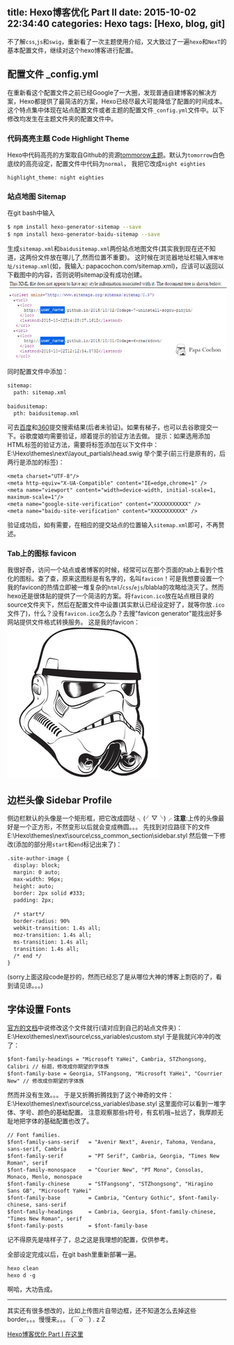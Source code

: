 title: Hexo博客优化 Part II
date: 2015-10-02 22:34:40
categories: Hexo
tags: [Hexo, blog, git]
---

不了解`css`,`js`和`swig`，重新看了一次主题使用介绍，又大致过了一遍`hexo`和`NexT`的基本配置文件，继续对这个hexo博客进行配置。
<!-- more -->

## 配置文件 _config.yml
在重新看这个配置文件之前已经Google了一大圈，发现普通自建博客的解决方案，Hexo都提供了最简洁的方案，Hexo已经尽最大可能降低了配置的时间成本。这个特点集中体现在站点配置文件或者主题的配置文件`_config.yml`文件中。以下修改均发生在主题文件夹的配置文件中。

### 代码高亮主题 Code Highlight Theme
Hexo中代码高亮的方案取自Github的资源[tommorow主题](https://github.com/chriskempson/tomorrow-theme)。默认为`tomorrow`白色底纹的高亮设定，配置文件中代码为`normal`， 我把它改成`night eighties`

```
highlight_theme: night eighties
```

### 站点地图 Sitemap
在git bash中输入
``` bash
$ npm install hexo-generator-sitemap --save
$ npm install hexo-generator-baidu-sitemap --save
```
生成`sitemap.xml`和`baidusitemap.xml`两份站点地图文件(其实我到现在还不知道，这两份文件放在哪儿了,然而位置不重要)。
这时候在浏览器地址栏输入`博客地址/sitemap.xml`(如，我输入: papacochon.com/sitemap.xml)，应该可以返回以下截图中的内容，否则说明sitemap没有成功创建。
![sitemap](/img/sitemap_screenshot.png)

同时配置文件中添加：
```
sitemap:
  path: sitemap.xml

baidusitemap:
  pth: baidusitemap.xml
```

可去[百度](http://zhanzhang.baidu.com/site/index?action=add)和[360](http://www.sousuoyinqingtijiao.com/360/)提交搜索结果(后者未验证)。如果有梯子，也可以去谷歌提交一下。谷歌度娘均需要验证，顺着提示的验证方法去做。
提示：如果选用添加HTML标签的验证方法，需要将标签添加在以下文件中：
E:\Hexo\themes\next\layout\_partials\head.swig
举个栗子(前三行是原有的，后两行是添加的标签)：
```
<meta charset="UTF-8"/>
<meta http-equiv="X-UA-Compatible" content="IE=edge,chrome=1" />
<meta name="viewport" content="width=device-width, initial-scale=1, maximum-scale=1"/>
<meta name="google-site-verification" content="XXXXXXXXXXX" />
<meta name="baidu-site-verification" content="XXXXXXXXXXX" />
```
验证成功后，如有需要，在相应的提交站点的位置输入`sitemap.xml`即可，不再赘述。

### Tab上的图标 favicon
我很好奇，访问一个站点或者博客的时候，经常可以在那个页面的tab上看到个性化的图标。查了查，原来这图标是有名字的，名叫`favicon`！可是我想要设置一个我的favicon的热情立即被一堆复杂的`html`/`css`/`ejs`/blabla的攻略给浇灭了。然而hexo还是很体贴的提供了一个简洁的方案。将`favicon.ico`放在站点根目录的source文件夹下，然后在配置文件中设置(其实默认已经设定好了，就等你放`.ico`文件了)，什么？没有`favicon.ico`怎么办？去搜"favicon generator"能找出好多网站提供文件格式转换服务。
这是我的favicon：
![stormtrooper](/img/stormtrooper.png)

## 边栏头像 Sidebar Profile
侧边栏默认的头像是一个矩形框，把它改成圆哒  ╮(╯▽╰)╭
**注意**:上传的头像最好是一个正方形，不然变形以后就会变成椭圆。。。
先找到对应路径下的文件E:\Hexo\themes\next\source\css\_common\_section\sidebar.styl
然后做一下修改(添加的部分用`start`和`end`标记出来了)：
```
.site-author-image {
  display: block;
  margin: 0 auto;
  max-width: 96px;
  height: auto;
  border: 2px solid #333;
  padding: 2px;
  
  /* start*/
  border-radius: 90%
  webkit-transition: 1.4s all;
  moz-transition: 1.4s all;
  ms-transition: 1.4s all;
  transition: 1.4s all;
  /* end */
}
```
(sorry上面这段code是抄的，然而已经忘了是从哪位大神的博客上剽窃的了，看到请见谅。。。)

## 字体设置 Fonts
[官方的文档](http://theme-next.iissnan.com/)中说修改这个文件就行(请对应到自己的站点文件夹)：
E:\Hexo\themes\next\source\css\_variables\custom.styl 
于是我就兴冲冲的改了：
```
$font-family-headings = "Microsoft YaHei", Cambria, STZhongsong, Calibri // 标题，修改成你期望的字体族
$font-family-base = Georgia, STFangsong, "Microsoft YaHei", "Courrier New" // 修改成你期望的字体族
```
然而并没有生效。。。
于是又折腾折腾找到了这个神奇的文件：
E:\Hexo\themes\next\source\css\_variables\base.styl
这里面你可以看到一堆字体、字号、颜色的基础配置。
注意观察那些`$`符号，有玄机哦~扯远了，我厚颜无耻地把字体的基础配置也改了。
```
// Font families.
$font-family-sans-serif   = "Avenir Next", Avenir, Tahoma, Vendana, sans-serif, Cambria
$font-family-serif        = "PT Serif", Cambria, Georgia, "Times New Roman", serif
$font-family-monospace    = "Courier New", "PT Mono", Consolas, Monaco, Menlo, monospace
$font-family-chinese      = "STFangsong", "STZhongsong", "Hiragino Sans GB", "Microsoft YaHei"
$font-family-base         = Cambria, "Century Gothic", $font-family-chinese, sans-serif
$font-family-headings     = Cambria, Georgia, $font-family-chinese, "Times New Roman", serif
$font-family-posts        = $font-family-base
```
记不得原先是啥样子了，总之这是我理想的配置，仅供参考。

全部设定完成以后，在git bash里重新部署一遍。
```
hexo clean
hexo d -g
```
啊哈，大功告成。

----------------

其实还有很多想改的，比如上传图片自带边框，还不知道怎么去掉这些border。。。慢慢来。。。
 (￣o￣) . z Z

[Hexo博客优化 Part I 在这里](http://papacochon/2015/10/02/hexo-2_set-the-theme/)
